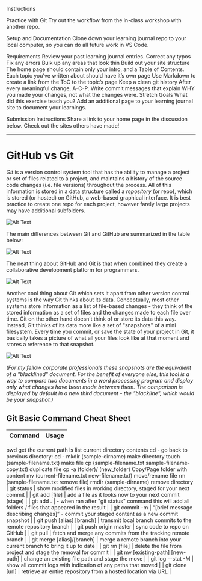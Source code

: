 Instructions

Practice with Git
Try out the workflow from the in-class workshop with another repo.

Setup and Documentation
Clone down your learning journal repo to your local computer, so you can do all future work in VS Code.

Requirements
Review your past learning journal entries.
Correct any typos
Fix any errors
Bulk up any areas that look thin
Build out your site structure
The home page should contain only your intro, and a Table of Contents.
Each topic you’ve written about should have it’s own page
Use Markdown to create a link from the ToC to the topic’s page
Keep a clean git history
After every meaningful change, A-C-P.
Write commit messages that explain WHY you made your changes, not what the changes were.
Stretch Goals
What did this exercise teach you? Add an additional page to your learning journal site to document your learnings.

Submission Instructions
Share a link to your home page in the discussion below. Check out the sites others have made!
_______________________________________________________

# GitHub vs Git

_Git_ is a version control system tool that has the ability to manage a project or set of files related to a project, and maintains a history of the source code changes (i.e. file versions) throughout the process.  All of this information is stored in a data structure called a _repository_ (or repo), which is stored (or hosted) on GitHub, a web-based graphical interface.  It is best practice to create one repo for each project, however farely large projects may have additional subfolders.  

![Alt Text](https://toolsqa.com/wp-content/gallery/git/GitAndGithub.jpg)

The main differences between Git and GitHub are summarized in the table below:

![Alt Text](http://cdn.differencebetween.net/wp-content/uploads/2018/03/Git-VERSUS-GitHub.jpg)

The neat thing about GitHub and Git is that when combined they create a collaborative development platform for programmers. 

![Alt Text](https://3.bp.blogspot.com/-SnWr9oa-G30/UY6tZKwGZPI/AAAAAAAABLc/dyQGoX_i3E8/s1600/Github.png)

Another cool thing about Git which sets it apart from other version control systems is the way Git thinks about its data. Conceptually, most other systems store information as a list of file-based changes - they think of the stored information as a set of files and the changes made to each file over time.  Git on the other hand doesn’t think of or store its data this way. Instead, Git thinks of its data more like a set of "snapshots" of a mini filesystem. Every time you commit, or save the state of your project in Git, it basically takes a picture of what all your files look like at that moment and stores a reference to that snapshot. 

![Alt Text](https://git-scm.com/figures/18333fig0105-tn.png)

_(For my fellow corporate professionals these snapshots are the equivalent of a "blacklined" document. For the benefit of everyone else, this tool is a way to compare two documents in a word processing program and display only what changes have been made between them. The comparison is displayed by default in a new third document - the "blackline", which would be your snapshot.)_


## Git Basic Command Cheat Sheet


| Command       | Usage         |
| ------------- | ------------- |
pwd get the current path
ls list current directory contents
cd - go back to previous directory: cd -
mkdir (sample-dirname) make directory
touch (sample-filename.txt) make file 
cp (sample-filename.txt sample-filename-copy.txt) duplicate file 
cp -a (folder)/ (new_folder) Copy/Page folder with content
mv (current-filename.txt new-filename.txt) move/rename file
rm (sample-filename.txt remove file)
rmdir (sample-dirname) remove directory
| git status  | show modified files in working directory, staged for your next commit  |
| git add [file]  | add a file as it looks now to your next commit (stage)  |
| git add .  |  - when ran after "git status" command this will add all folders / files that appeared in the result
  |
| git commit -m  | 
 “[brief message describing changes]” - commit your staged content as a new commit snapshot |
| git push [alias] [branch]  | transmit local branch commits to the remote repository branch  |
| git push origin master  | sync code to repo on GitHub |
| git pull  | fetch and merge any commits from the tracking remote branch  |
| git merge [alias]/[branch]  | merge a remote branch into your current branch to bring it up to date |
| git rm [file] | delete the file from project and stage the removal for commit  |
| git mv [existing-path] [new-path]  | change an existing file path and stage the move |
| git log --stat -M | show all commit logs with indication of any paths that moved  |
| git clone [url]  | retrieve an entire repository from a hosted location via URL  |

